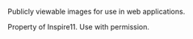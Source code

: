 Publicly viewable images for use in web applications. 

Property of Inspire11. Use with permission.

